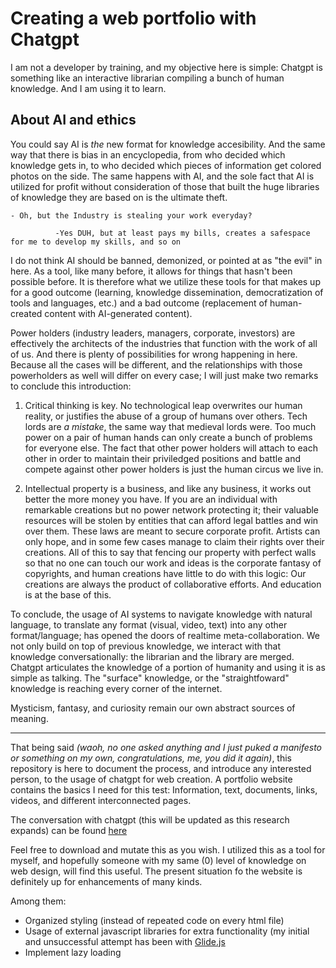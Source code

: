 # Creating a web portfolio with Chatgpt

I am not a developer by training, and my objective here is simple: Chatgpt is something like an interactive librarian compiling a bunch of human knowledge. And I am using it to learn.

## About AI and ethics

You could say AI is *the* new format for knowledge accesibility. And the same way that there is bias in an encyclopedia, from who decided which knowledge gets in, to who decided which pieces of information get colored photos on the side. The same happens with AI, and the sole fact that AI is utilized for profit without consideration of those that built the huge libraries of knowledge they are based on is the ultimate theft.

    - Oh, but the Industry is stealing your work everyday?
    
              -Yes DUH, but at least pays my bills, creates a safespace for me to develop my skills, and so on

I do not think AI should be banned, demonized, or pointed at as "the evil" in here. As a tool, like many before, it allows for things that hasn't been possible before. It is therefore what we utilize these tools for that makes up for a good outcome (learning, knowledge dissemination, democratization of tools and languages, etc.) and a bad outcome (replacement of human-created content with AI-generated content).

Power holders (industry leaders, managers, corporate, investors) are effectively the architects of the industries that function with the work of all of us. And there is plenty of possibilities for wrong happening in here. Because all the cases will be different, and the relationships with those powerholders as well will differ on every case; I will just make two remarks to conclude this introduction:

  1. Critical thinking is key. No technological leap overwrites our human reality, or justifies the abuse of a group of humans over others. Tech lords are *a mistake*, the same way that medieval lords were. Too much power on a pair of human hands can only create a bunch of problems for everyone else. The fact that other power holders will attach to each other in order to maintain their priviledged positions and battle and compete against other power holders is just the human circus we live in.

  2. Intellectual property is a business, and like any business, it works out better the more money you have. If you are an individual with remarkable creations but no power network protecting it; their valuable resources will be stolen by entities that can afford legal battles and win over them. These laws are meant to secure corporate profit. Artists can only hope, and in some few cases manage to claim their rights over their creations. All of this to say that fencing our property with perfect walls so that no one can touch our work and ideas is the corporate fantasy of copyrights, and human creations have little to do with this logic: Our creations are always the product of collaborative efforts. And education is at the base of this.

To conclude, the usage of AI systems to navigate knowledge with natural language, to translate any format (visual, video, text) into any other format/language; has opened the doors of realtime meta-collaboration. We not only build on top of previous knowledge, we interact with that knowledge conversationally: the librarian and the library are merged. Chatgpt articulates the knowledge of a portion of humanity and using it is as simple as talking. The "surface" knowledge, or the "straightfoward" knowledge is reaching every corner of the internet. 

Mysticism, fantasy, and curiosity remain our own abstract sources of meaning.

------------------------------------------------------------------------------------

That being said *(waoh, no one asked anything and I just puked a manifesto or something on my own, congratulations, me, you did it again)*, this repository is here to document the process, and introduce any interested person, to the usage of chatgpt for web creation.
A portfolio website contains the basics I need for this test: Information, text, documents, links, videos, and different interconnected pages.

The conversation with chatgpt (this will be updated as this research expands) can be found [here](https://chat.openai.com/share/37b235a1-9990-419c-ba49-0cd31073661d)

Feel free to download and mutate this as you wish. I utilized this as a tool for myself, and hopefully someone with my same (0) level of knowledge on web design, will find this useful. The present situation fo the website is definitely up for enhancements of many kinds.

Among them:

- Organized styling (instead of repeated code on every html file)
- Usage of external javascript libraries for extra functionality (my initial and unsuccessful attempt has been with [Glide.js](https://glidejs.com/)
- Implement lazy loading
